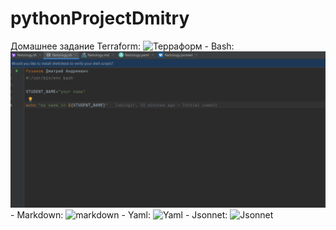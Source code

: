 # pythonProjectDmitry
Домашнее задание
Terraform: ![Терраформ](img/terraform.png)
    - Bash: ![bahs](bash.png)
    - Markdown: ![markdown](img/markdown.png)
    - Yaml: ![Yaml](img/yaml.png)
    - Jsonnet: ![Jsonnet](img/jsonnet.png)
